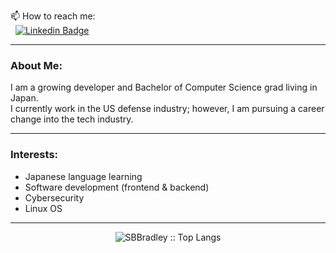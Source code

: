 <!-- ### Hi there 👋
**SBBradley/SBBradley** is a ✨ _special_ ✨ repository because its `README.md` (this file) appears on your GitHub profile.
Here are some ideas to get you started:
- 🔭 I’m currently working on ...
- 🌱 I’m currently learning ...
- 👯 I’m looking to collaborate on ... 
- 🤔 I’m looking for help with ...
- 💬 Ask me about ...

- 😄 Pronouns: ...
- ⚡ Fun fact: ... -->

📫 How to reach me:<br>
&nbsp; [![Linkedin Badge](https://img.shields.io/badge/-SBBradley-blue?style=flat&logo=Linkedin&logoColor=white)](https://www.linkedin.com/in/sbbradley)

---
### About Me:
I am a growing developer and Bachelor of Computer Science grad living in Japan.<br>
I currently work in the US defense industry; however, I am pursuing a career change into the tech industry.
  
---
  
### Interests:
- Japanese language learning
- Software development (frontend & backend)
- Cybersecurity
- Linux OS
  
--- 
<p align="center"><img src="https://github-readme-stats.vercel.app/api/top-langs/?username=SBBradley&langs_count=10&theme=monokai&layout=compact" alt="SBBradley :: Top Langs" /></p>
